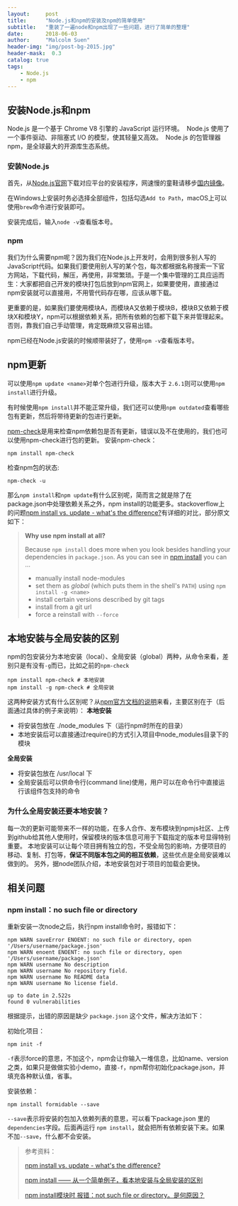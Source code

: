 ```yaml
---
layout:     post
title:      "Node.js和npm的安装及npm的简单使用"
subtitle:   "重装了一遍node和npm出现了一些问题，进行了简单的整理"
date:       2018-06-03
author:     "Malcolm Suen"
header-img: "img/post-bg-2015.jpg"
header-mask:  0.3
catalog: true
tags:
    - Node.js
    - npm
---
```


## 安装Node.js和npm

Node.js 是一个基于 Chrome V8 引擎的 JavaScript 运行环境。  Node.js 使用了一个事件驱动、非阻塞式 I/O 的模型，使其轻量又高效。  Node.js 的包管理器 npm，是全球最大的开源库生态系统。

### 安装Node.js

首先，从[Node.js官网](https://nodejs.org/)下载对应平台的安装程序，网速慢的童鞋请移步[国内镜像](https://pan.baidu.com/s/1kU5OCOB#list/path=%2Fpub%2Fnodejs)。

在Windows上安装时务必选择全部组件，包括勾选`Add to Path`，macOS上可以使用`brew`命令进行安装即可。

安装完成后，输入`node -v`查看版本号。

### npm

我们为什么需要npm呢？因为我们在Node.js上开发时，会用到很多别人写的JavaScript代码。如果我们要使用别人写的某个包，每次都根据名称搜索一下官方网站，下载代码，解压，再使用，非常繁琐。于是一个集中管理的工具应运而生：大家都把自己开发的模块打包后放到npm官网上，如果要使用，直接通过npm安装就可以直接用，不用管代码存在哪，应该从哪下载。

更重要的是，如果我们要使用模块A，而模块A又依赖于模块B，模块B又依赖于模块X和模块Y，npm可以根据依赖关系，把所有依赖的包都下载下来并管理起来。否则，靠我们自己手动管理，肯定既麻烦又容易出错。

npm已经在Node.js安装的时候顺带装好了，使用`npm -v`查看版本号。

## npm更新

可以使用`npm update <name>`对单个包进行升级，版本大于 `2.6.1`则可以使用`npm install`进行升级。

有时候使用`npm install`并不能正常升级，我们还可以使用`npm outdated`查看哪些包有更新，然后将带待更新的包进行更新。

[npm-check](https://www.npmjs.com/package/npm-check)是用来检查npm依赖包是否有更新，错误以及不在使用的，我们也可以使用npm-check进行包的更新。
安装npm-check：

```
npm install npm-check
```

检查npm包的状态:

```
npm-check -u
```

那么`npm install`和`npm update`有什么区别呢，简而言之就是除了在package.json中处理依赖关系之外，npm install的功能更多。stackoverflow上的问题[npm install vs. update - what's the difference?](https://stackoverflow.com/questions/12478679/npm-install-vs-update-whats-the-difference)有详细的对比，部分原文如下：

> **Why use npm install at all?**
>
> Because `npm install` does more when you look besides handling your dependencies in `package.json`. As you can see in [npm install](https://docs.npmjs.com/cli/install) you can ...
>
> - manually install node-modules
> - set them as *global* (which puts them in the shell's `PATH`) using `npm install -g <name>`
> - install certain versions described by git tags
> - install from a git url
> - force a reinstall with `--force`

## 本地安装与全局安装的区别

npm的包安装分为本地安装（local）、全局安装（global）两种，从命令来看，差别只是有没有`-g`而已，比如之前的`npm-check`

```
npm install npm-check # 本地安装
npm install -g npm-check # 全局安装
```

这两种安装方式有什么区别呢？从[npm官方文档的说明](https://npmjs.org/doc/files/npm-folders.html)来看，主要区别在于（后面通过具体的例子来说明）：
**本地安装**

- 将安装包放在 ./node_modules 下（运行npm时所在的目录）
- 本地安装后可以直接通过require()的方式引入项目中node_modules目录下的模块

**全局安装**

- 将安装包放在 /usr/local 下
- 全局安装后可以供命令行(command line)使用，用户可以在命令行中直接运行该组件包支持的命令

### 为什么全局安装还要本地安装？

每一次的更新可能带来不一样的功能，在多人合作、发布模块到npmjs社区、上传到github给其他人使用时，保留模块的版本信息可用于下载指定的版本号显得特别重要。
 本地安装可以让每个项目拥有独立的包，不受全局包的影响，方便项目的移动、复制、打包等，**保证不同版本包之间的相互依赖**，这些优点是全局安装难以做到的。
另外，据node团队介绍，本地安装包对于项目的加载会更快。

## 相关问题

### npm install：no such file or directory

重新安装一次node之后，执行npm install命令时，报错如下：

```
npm WARN saveError ENOENT: no such file or directory, open '/Users/username/package.json'
npm WARN enoent ENOENT: no such file or directory, open '/Users/username/package.json'
npm WARN username No description
npm WARN username No repository field.
npm WARN username No README data
npm WARN username No license field.

up to date in 2.522s
found 0 vulnerabilities
```

根据提示，出错的原因是缺少 `package.json` 这个文件，解决方法如下：

初始化项目：

```
npm init -f
```

`-f`表示force的意思，不加这个，npm会让你输入一堆信息，比如name、version之类，如果只是做做实验小demo，直接`-f`，npm帮你初始化package.json，并填充各种默认值，省事。

安装依赖：

```
npm install formidable --save
```

`--save`表示将安装的包加入依赖列表的意思，可以看下package.json 里的`dependencies`字段。后面再运行 `npm install`，就会把所有依赖安装下来。如果不加`--save`，什么都不会安装。 







> 参考资料：
>
> [npm install vs. update - what's the difference?](https://stackoverflow.com/questions/12478679/npm-install-vs-update-whats-the-difference)
>
> [npm install —— 从一个简单例子，看本地安装与全局安装的区别](https://www.cnblogs.com/chyingp/p/npm-install-difference-between-local-global.html)
>
> [npm install模块时 报错：not such file or directory。是何原因？](https://segmentfault.com/q/1010000012930521)

